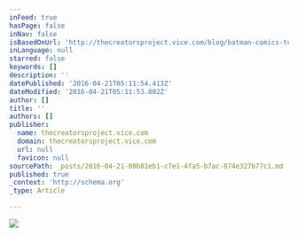 ```yaml
---
inFeed: true
hasPage: false
inNav: false
isBasedOnUrl: 'http://thecreatorsproject.vice.com/blog/batman-comics-turned-into-creepy-gif-art'
inLanguage: null
starred: false
keywords: []
description: ''
datePublished: '2016-04-21T05:11:54.413Z'
dateModified: '2016-04-21T05:11:53.802Z'
author: []
title: ''
authors: []
publisher:
  name: thecreatorsproject.vice.com
  domain: thecreatorsproject.vice.com
  url: null
  favicon: null
sourcePath: _posts/2016-04-21-80b81eb1-c7e1-4fa5-b7ac-874e327b77c1.md
published: true
_context: 'http://schema.org'
_type: Article

---
```

![](http://25.media.tumblr.com/e4c381284e9ec38d2d62328d40496ebb/tumblr_mhvig4vL671ryvq99o1_400.gif)